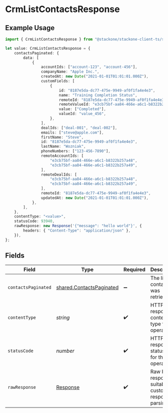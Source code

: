 # CrmListContactsResponse

## Example Usage

```typescript
import { CrmListContactsResponse } from "@stackone/stackone-client-ts/sdk/models/operations";

let value: CrmListContactsResponse = {
    contactsPaginated: {
        data: [
            {
                accountIds: ["account-123", "account-456"],
                companyName: "Apple Inc.",
                createdAt: new Date("2021-01-01T01:01:01.000Z"),
                customFields: [
                    {
                        id: "8187e5da-dc77-475e-9949-af0f1fa4e4e3",
                        name: "Training Completion Status",
                        remoteId: "8187e5da-dc77-475e-9949-af0f1fa4e4e3",
                        remoteValueId: "e3cb75bf-aa84-466e-a6c1-b8322b257a48",
                        value: ["Completed"],
                        valueId: "value_456",
                    },
                ],
                dealIds: ["deal-001", "deal-002"],
                emails: ["steve@apple.com"],
                firstName: "Steve",
                id: "8187e5da-dc77-475e-9949-af0f1fa4e4e3",
                lastName: "Wozniak",
                phoneNumbers: ["123-456-7890"],
                remoteAccountIds: [
                    "e3cb75bf-aa84-466e-a6c1-b8322b257a48",
                    "e3cb75bf-aa84-466e-a6c1-b8322b257a49",
                ],
                remoteDealIds: [
                    "e3cb75bf-aa84-466e-a6c1-b8322b257a48",
                    "e3cb75bf-aa84-466e-a6c1-b8322b257a49",
                ],
                remoteId: "8187e5da-dc77-475e-9949-af0f1fa4e4e3",
                updatedAt: new Date("2021-01-01T01:01:01.000Z"),
            },
        ],
    },
    contentType: "<value>",
    statusCode: 93940,
    rawResponse: new Response('{"message": "hello world"}', {
        headers: { "Content-Type": "application/json" },
    }),
};
```

## Fields

| Field                                                                       | Type                                                                        | Required                                                                    | Description                                                                 |
| --------------------------------------------------------------------------- | --------------------------------------------------------------------------- | --------------------------------------------------------------------------- | --------------------------------------------------------------------------- |
| `contactsPaginated`                                                         | [shared.ContactsPaginated](../../../sdk/models/shared/contactspaginated.md) | :heavy_minus_sign:                                                          | The list of contacts was retrieved.                                         |
| `contentType`                                                               | *string*                                                                    | :heavy_check_mark:                                                          | HTTP response content type for this operation                               |
| `statusCode`                                                                | *number*                                                                    | :heavy_check_mark:                                                          | HTTP response status code for this operation                                |
| `rawResponse`                                                               | [Response](https://developer.mozilla.org/en-US/docs/Web/API/Response)       | :heavy_check_mark:                                                          | Raw HTTP response; suitable for custom response parsing                     |